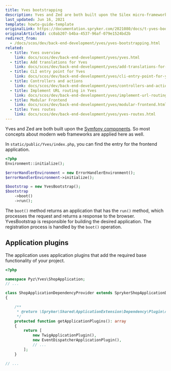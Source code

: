 ```yaml
---
title: Yves bootstrapping
description: Yves and Zed are both built upon the Silex micro-framework. So most concepts about modern web frameworks apply here as well.
last_updated: Jun 16, 2021
template: howto-guide-template
originalLink: https://documentation.spryker.com/2021080/docs/t-yves-bootstrap
originalArticleId: cc0ab207-b4ba-4537-96af-079e1524bd2b
redirect_from:
  - /docs/scos/dev/back-end-development/yves/yves-bootstrapping.html
related:
  - title: Yves overview
    link: docs/scos/dev/back-end-development/yves/yves.html
  - title: Add translations for Yves
    link: docs/scos/dev/back-end-development/yves/add-translations-for-yves.html
  - title: CLI entry point for Yves
    link: docs/scos/dev/back-end-development/yves/cli-entry-point-for-yves.html
  - title: Controllers and actions
    link: docs/scos/dev/back-end-development/yves/controllers-and-actions.html
  - title: Implement URL routing in Yves
    link: docs/scos/dev/back-end-development/yves/implement-url-routing-in-yves.html
  - title: Modular Frontend
    link: docs/scos/dev/back-end-development/yves/modular-frontend.html
  - title: Yves routes
    link: docs/scos/dev/back-end-development/yves/yves-routes.html
---
```


Yves and Zed are both built upon the [Symfony components](https://symfony.com/components). So most concepts about modern web frameworks are applied here as well.

In `static/public/Yves/index.php`, you can find the entry for the frontend application.

```php
<?php
Environment::initialize();

$errorHandlerEnvironment = new ErrorHandlerEnvironment();
$errorHandlerEnvironment->initialize();

$bootstrap = new YvesBootstrap();
$bootstrap
    ->boot()
    ->run();
```

The `boot()` method returns an application that has the `run()` method, which processes the request and returns a response to the browser. YvesBootstrap is responsible for building the desired application. The registration process is handled by the `boot()` operation.


## Application plugins

The application uses application plugins that add the required base functionality of your project.

```php
<?php

namespace Pyz\Yves\ShopApplication;
// ...

class ShopApplicationDependencyProvider extends SprykerShopApplicationDependencyProvider
{

    /**
     * @return \Spryker\Shared\ApplicationExtension\Dependency\Plugin\ApplicationPluginInterface[]
     */
    protected function getApplicationPlugins(): array
    {
        return [
            new TwigApplicationPlugin(),
            new EventDispatcherApplicationPlugin(),
            // ...
        ];
    }

// ...
```
